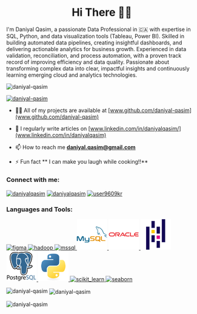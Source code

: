 <h1 align="center">Hi There 👋👋 </h1>

<p>I'm Daniyal Qasim, a passionate Data Professional in 🇨🇦 with expertise in SQL, Python, and data visualization tools (Tableau, Power BI). Skilled in building automated data pipelines, creating insightful dashboards, and delivering actionable analytics for business growth. Experienced in data validation, reconciliation, and process automation, with a proven track record of improving efficiency and data quality. Passionate about transforming complex data into clear, impactful insights and continuously learning emerging cloud and analytics technologies. </p>



<p align="left"> <img src="https://komarev.com/ghpvc/?username=daniyal-qasim&label=Profile%20views&color=0e75b6&style=flat" alt="daniyal-qasim" /> </p>

<p align="left"> <a href="https://github.com/ryo-ma/github-profile-trophy"><img src="https://github-profile-trophy.vercel.app/?username=daniyal-qasim" alt="daniyal-qasim" /></a> </p>

- 👨‍💻 All of my projects are available at [www.github.com/daniyal-qasim](www.github.com/daniyal-qasim)

- 📝 I regularly write articles on [www.linkedin.com/in/daniyalqasim/](www.linkedin.com/in/daniyalqasim)

- 📫 How to reach me **daniyal.qasim@gmail.com**

- ⚡ Fun fact ** I can make you laugh while cooking!!**

<h3 align="left">Connect with me:</h3>
<p align="left">
<a href="https://linkedin.com/in/daniyalqasim" target="blank"><img align="center" src="https://raw.githubusercontent.com/rahuldkjain/github-profile-readme-generator/master/src/images/icons/Social/linked-in-alt.svg" alt="daniyalqasim" height="30" width="40" /></a>
<a href="https://kaggle.com/daniyalqasim" target="blank"><img align="center" src="https://raw.githubusercontent.com/rahuldkjain/github-profile-readme-generator/master/src/images/icons/Social/kaggle.svg" alt="daniyalqasim" height="30" width="40" /></a>
<a href="https://www.leetcode.com/user9609kr" target="blank"><img align="center" src="https://raw.githubusercontent.com/rahuldkjain/github-profile-readme-generator/master/src/images/icons/Social/leet-code.svg" alt="user9609kr" height="30" width="40" /></a>
</p>

<h3 align="left">Languages and Tools:</h3>
<p align="left"> <a href="https://www.figma.com/" target="_blank" rel="noreferrer"> <img src="https://www.vectorlogo.zone/logos/figma/figma-icon.svg" alt="figma" width="80" height="80"/>     </a> <a href="https://hadoop.apache.org/" target="_blank" rel="noreferrer"> <img src="https://www.vectorlogo.zone/logos/apache_hadoop/apache_hadoop-icon.svg" alt="hadoop" width="80" height="80"/>    </a> <a href="https://www.microsoft.com/en-us/sql-server" target="_blank" rel="noreferrer"> <img src="https://www.svgrepo.com/show/303229/microsoft-sql-server-logo.svg" alt="mssql" width="80" height="80"/> </a>   <a href="https://www.mysql.com/" target="_blank" rel="noreferrer"> <img src="https://raw.githubusercontent.com/devicons/devicon/master/icons/mysql/mysql-original-wordmark.svg" alt="mysql" width="80" height="80"/>     </a>     <a href="https://www.oracle.com/" target="_blank" rel="noreferrer"> <img src="https://raw.githubusercontent.com/devicons/devicon/master/icons/oracle/oracle-original.svg" alt="oracle" width="80" height="80"/>    </a>    <a href="https://pandas.pydata.org/" target="_blank" rel="noreferrer"> <img src="https://raw.githubusercontent.com/devicons/devicon/2ae2a900d2f041da66e950e4d48052658d850630/icons/pandas/pandas-original.svg" alt="pandas" width="80" height="80"/>     </a>     <a href="https://www.postgresql.org" target="_blank" rel="noreferrer"> <img src="https://raw.githubusercontent.com/devicons/devicon/master/icons/postgresql/postgresql-original-wordmark.svg" alt="postgresql" width="80" height="80"/> </a>   <a href="https://www.python.org" target="_blank" rel="noreferrer"> <img src="https://raw.githubusercontent.com/devicons/devicon/master/icons/python/python-original.svg" alt="python" width="80" height="80"/> </a> <a href="https://scikit-learn.org/" target="_blank" rel="noreferrer"> <img src="https://upload.wikimedia.org/wikipedia/commons/0/05/Scikit_learn_logo_small.svg" alt="scikit_learn" width="80" height="80"/> </a> <a href="https://seaborn.pydata.org/" target="_blank" rel="noreferrer"> <img src="https://seaborn.pydata.org/_images/logo-mark-lightbg.svg" alt="seaborn" width="80" height="80"/> </a> </p>

<p><img align="left" src="https://github-readme-stats.vercel.app/api/top-langs?username=daniyal-qasim&show_icons=true&locale=en&layout=compact" alt="daniyal-qasim" /></p>

<p>&nbsp;<img align="center" src="https://github-readme-stats.vercel.app/api?username=daniyal-qasim&show_icons=true&locale=en" alt="daniyal-qasim" /></p>

<p><img align="center" src="https://github-readme-streak-stats.herokuapp.com/?user=daniyal-qasim&" alt="daniyal-qasim" /></p>
